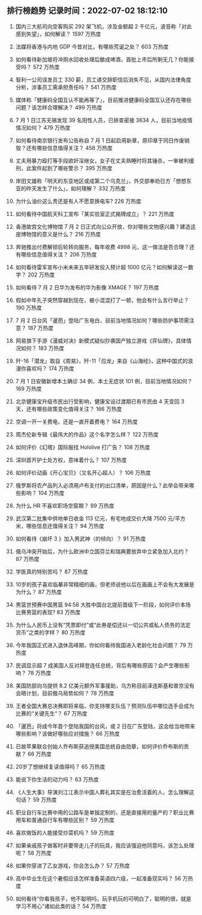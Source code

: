 
## 排行榜趋势 记录时间：2022-07-02 18:12:10
  
  1. 国内三大航司向空客购买 292 架飞机，涉及金额超 2 千亿元，波音称「对此感到失望」，如何解读？ 1597 万热度
    
  2. 法媒将香港与内地 GDP 今昔对比，有哪些荒诞之处？ 603 万热度
    
  3. 如何看待新加坡将冲厕水回收处理后酿成啤酒，首批上市后所剩无几？你能接受吗？ 572 万热度
    
  4. 智利一公司误发员工 330 薪，员工递交辞职信后消失不见，从国内法律角度分析，涉事员工需承担责任吗？ 541 万热度
    
  5. 媒体称「健康码全国互认不能再等了」，目前推进健康码全国互认还存在哪些问题？该怎样合理解决？ 499 万热度
    
  6. 7 月 1 日江苏无锡发现 39 名阳性人员，已排查密接 3634 人，目前当地疫情情况如何？ 479 万热度
    
  7. 如何看待南京银行发布公告称自 7 月 1 日起启用新章，原印章于同日作废销毁？还有哪些信息值得关注？ 458 万热度
    
  8. 丈夫用暴力殴打等手段欲奸淫继女，女子在丈夫熟睡时将其锤杀，一审被判缓刑，此案件起到了哪些警示？ 395 万热度
    
  9. 岸田文雄称「明天的东亚地区或成第二个乌克兰」，外交部奉劝日方「想想东亚的昨天发生了什么」，如何理解？ 332 万热度
    
  10. 为什么油价这么贵还是有人不愿意换电车? 226 万热度
    
  11. ​如何看待中国航天科工宣布「某实验室正式揭牌成立」？ 221 万热度
    
  12. 香港故宫文化博物馆 7 月 2 日正式向公众开放，你对哪些文物感兴趣？建造这座博物馆的意义是什么？ 216 万热度
    
  13. 奔驰推出付费解锁后轮转向服务，每年收费 4998 元，这一做法是否合理？还有哪些信息值得关注？ 206 万热度
    
  14. 如何看待雷军宣布小米未来五年研发投入预计超 1000 亿元？如何解读这一数字？ 202 万热度
    
  15. 如何看待 7 月 2 日华为发布的华为影像 XMAGE？ 197 万热度
    
  16. 假如中年孔子突然穿越到现在，被小混混打了一顿，他会有什么言行举止？ 190 万热度
    
  17. 7 月 2 日台风「暹芭」登陆广东电白，目前当地情况如何？哪些防护事项需注意？ 187 万热度
    
  18. 网易旗下手游《漫威对决》新模式疑似抄袭国产独立游戏《弈仙牌》，具体情况如何？ 183 万热度
    
  19. 歼-16「潜龙」取自《周易》，歼-11「应龙」来自《山海经》，这种中国式的浪漫你喜欢吗？ 174 万热度
    
  20. 7 月 1 日安徽新增本土确诊 34 例、本土无症状 101 例，目前当地情况如何？ 169 万热度
    
  21. 北京健康宝升级市民出行受影响，健康宝设过渡期已有市民由 4 天变回 3 天，还有哪些政策变化值得关注？ 166 万热度
    
  22. 空调一开一关费电，还是一直开着费电？ 164 万热度
    
  23. 周杰伦新专辑《最伟大的作品》这个名字怎么样？ 122 万热度
    
  24. 如何评价《幻塔》国际服找 Hololive 打广告？ 108 万热度
    
  25. 深圳首开护士处方权，意味着什么？ 107 万热度
    
  26. 如何评价动画《开心宝贝》（又名开心超人）？ 106 万热度
    
  27. 俄罗斯将农产品列入必须用卢布支付的出口清单，原因是什么？此举会带来哪些影响？ 104 万热度
    
  28. 为什么 HR 不喜欢职场空窗期？ 99 万热度
    
  29. 武汉第二批集中供地单日收金 113 亿元，有宅地成交价大降 7500 元/平方米，哪些信息还值得关注？ 94 万热度
    
  30. 如何看待《崩坏 3 》加入男武神（的倾向）？ 91 万热度
    
  31. 俄乌冲突开始后，为什么欧洲中立国芬兰和瑞典要放弃中立紧急加入北约？ 87 万热度
    
  32. 学医真的特别苦吗？ 87 万热度
    
  33. 10岁的孩子喜欢临摹非常精细的画，但老师说他以后在画画上不会有大发展是为什么？ 87 万热度
    
  34. 男篮世预赛中国男篮 94:58 大胜中国台北提前晋级下一阶段，如何评价本场比赛男篮的表现? 83 万热度
    
  35. 为什么人民币上没有“凭票即付”或“此券是偿还以一切公共或私人债务的法定货币”之类的字样？ 80 万热度
    
  36. 今年我国正式进入退休高峰期，你如何看待我国进入老龄化社会问题？ 79 万热度
    
  37. 民调显示超 7 成美国人反对拜登连任总统，背后有哪些原因？会产生哪些影响？ 78 万热度
    
  38. 美国防部向乌提供 8.2 亿美元额外军事援助，乌方称目前泽连斯基和普京没有会晤计划，目前俄乌局势如何？ 78 万热度
    
  39. 王者全国大赛总决赛即将来临，你支持哪支队伍？预测队伍中哪位选手会成为比赛的“关键先生“？ 67 万热度
    
  40. 「暹芭」将成今年首个登陆我国的台风，或 2 日在广东登陆，这会给当地带来哪些影响？该做好哪些应对措施？ 66 万热度
    
  41. 已故苹果联合创始人乔布斯获追授美国总统自由勋章，如何评价乔布斯的贡献？ 66 万热度
    
  42. 20岁了想继续复读值得吗？ 65 万热度
    
  43. 能说下你生活的动力吗？ 63 万热度
    
  44. 《人生大事》导演刘江江表示中国人葬礼其实是在治愈活着的人，怎么理解这句话？ 59 万热度
    
  45. 职业自行车比赛中用的公路车是单独定制的，还是直接用的量产的？职业比赛用车和普通自行车有哪些区别？ 59 万热度
    
  46. 喜欢做饭的人能接受炒菜机吗？ 59 万热度
    
  47. 如果亲戚孩子做客时非要带走儿子的玩具，我应该强迫他同意吗，该怎么处理呢？ 58 万热度
    
  48. 如果你穿进了乙女游戏，你会怎么办？ 57 万热度
    
  49. 高中毕业生在这个暑假应该怎样准备英语四六级，一起准备现实吗？ 56 万热度
    
  50. 如何看待“你看我孩子，他不聪明吗，玩手机玩的可明白了，聪明的很，就是学习不用心”诸如此类的话？ 54 万热度
    